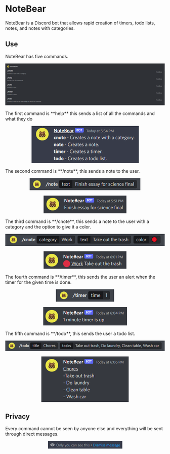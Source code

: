 # NoteBear
NoteBear is a Discord bot that allows rapid creation of timers, todo lists, notes, and notes with categories.

## Use
NoteBear has five commands.
<p align="center">
<img src="images/image1.png">
</p>
The first command is **help** this sends a list of all the commands and what they do
<p align="center">
<img src="images/image2.png">
</p>
The second command is **/note**, this sends a note to the user.
<p align="center">
<img src="images/image3.png">
</p>
<p align="center">
<img src="images/image4.png">
</p>
The third command is **/cnote**, this sends a note to the user with a category and the option to give it a color.
<p align="center">
<img src="images/image6.png">
</p>
<p align="center">
<img src="images/image7.png">
</p>
The fourth command is **/timer**, this sends the user an alert when the timer for the given time is done.
<p align="center">
<img src="images/image8.png">
</p>
<p align="center">
<img src="images/image9.png">
</p>
The fifth command is **/todo**, this sends the user a todo list.
<p align="center">
<img src="images/image10.png">
</p>
<p align="center">
<img src="images/image11.png">
</p>

## Privacy
Every command cannot be seen by anyone else and everything will be sent through direct messages.
<p align="center">
<img src="images/image12.png">
</p>

